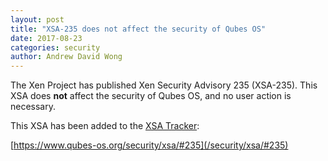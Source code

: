 ```yaml
---
layout: post
title: "XSA-235 does not affect the security of Qubes OS"
date: 2017-08-23
categories: security
author: Andrew David Wong
---
```


The Xen Project has published Xen Security Advisory 235 (XSA-235).
This XSA does **not** affect the security of Qubes OS, and no user action is necessary.

This XSA has been added to the [XSA Tracker](/security/xsa/):

[https://www.qubes-os.org/security/xsa/#235](/security/xsa/#235)

